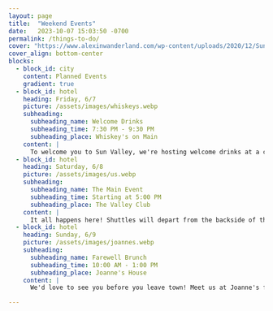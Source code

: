 ```yaml
---
layout: page
title:  "Weekend Events"
date:   2023-10-07 15:03:50 -0700
permalink: /things-to-do/
cover: "https://www.alexinwanderland.com/wp-content/uploads/2020/12/SunValley_003.jpg"
cover_align: bottom-center
blocks:
  - block_id: city
    content: Planned Events
    gradient: true
  - block_id: hotel
    heading: Friday, 6/7
    picture: /assets/images/whiskeys.webp
    subheading:
      subheading_name: Welcome Drinks
      subheading_time: 7:30 PM - 9:30 PM
      subheading_place: Whiskey's on Main
    content: |
      To welcome you to Sun Valley, we're hosting welcome drinks at a classic Ketchum spot complete with views of Baldy and Main Street. After the festivities, feel free to continue exploring downtown Ketchum or turn in early to rest up for the big day<br /><br />[Whiskey's on Main, Online](https://www.whiskeysonmain.com/){:data-tooltip="Check out the spot before you go!"}<br /><strong>251 N Main St., Ketchum, ID 83340</strong>
  - block_id: hotel
    heading: Saturday, 6/8
    picture: /assets/images/us.webp
    subheading:
      subheading_name: The Main Event
      subheading_time: Starting at 5:00 PM
      subheading_place: The Valley Club
    content: |
      It all happens here! Shuttles will depart from the backside of the Limelight Hotel in Ketchum and the Fairfield Inn & Suites in Hailey at 4:15 PM. Parking at the venue is also available. Shuttles will return to the drop-off points at 10:00 PM and at 12 midnight. Bring your dancing shoes and get ready for a celebration!<br /><br />[The Valley Club website](https://thevalleyclub.org/){:data-tooltip="Get a sneak peek of the club"}<br /><strong>100 Club View Circle, Hailey, ID</strong>
  - block_id: hotel
    heading: Sunday, 6/9
    picture: /assets/images/joannes.webp
    subheading:
      subheading_name: Farewell Brunch
      subheading_time: 10:00 AM - 1:00 PM
      subheading_place: Joanne's House
    content: |
      We'd love to see you before you leave town! Meet us at Joanne's for a some light refreshments, a goodbye mimosa, and a hug. A low-stress recovery to end a great weekend.<br /><br /><strong>90 Stone Bridges Rd., Hailey, ID</strong>

--- 
```

<!--       
  - block_id: city
    content: More to do
    gradient: true
  - block_id: hotel
    heading: Enoteca
    content: | 
      Enoteca opened its doors in December of 2012 & caught on quick with its grand, wood-fired oven, 
      its made-to-order hand-tossed pizzas, & its open kitchen, where the chefs prepare Italian-influenced dishes such as asiago pesto meatballs & fresh house-made pasta courtesy of Mason Family Provisions.
      Enoteca boasts an extensive wine and beer list hand-selected by the knowledgable staff.
      We look forward to seeing you soon!
    price: $$$<span class="disabled">$</span>
    website: Visit Website
    website_link: https://www.ketchum-enoteca.com/
    address: 300 N Main St, Ketchum, ID 83340
  - block_id: hotel
    heading: The Ram
    content: | 
      Sun Valley’s original restaurant, The Ram has been warming and welcoming diners since 1937. This rustic-yet-elegant dinner house has been recently modernized, while still preserving its historic charm.
    price: $$$<span class="disabled">$</span>
    website: Visit Website
    website_link: https://www.sunvalley.com/dining/the-ram/
    address: 1 Sun Valley Rd, Sun Valley, ID 83353
  - block_id: hotel
    heading: Wrap City
    content: | 
      One of Alyse & Max's favorite spots, Wrapcity serves up creative wraps and salads, homemade soups, and unique quesadillas. Stop in for daily wrap and soup specials or choose one of the popular wraps on the menu, and be sure to dine on the sidewalk patio with great views of Baldy. As the temperature rises, Wrapcity is the place to go for refreshing and healthy wraps.
    price: $<span class="disabled">$$$</span>
    website: Visit Website
    website_link: https://www.wrapcitycafe.com/
    address: 180 South Main Street, Ketchum, ID 83340

-->